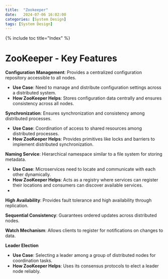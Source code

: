 ```yaml
---
title:  "Zookeeper"
date:   2024-07-06 16:02:00
categories: [System Design]
tags: [System Design]
---
```


{% include toc title="Index" %}

# ZooKeeper - Key Features

**Configuration Management**: Provides a centralized configuration repository
accessible to all nodes.

- **Use Case**: Need to manage and distribute configuration settings across a
  distributed system.
- **How ZooKeeper Helps**: Stores configuration data centrally and ensures
  consistency across all nodes.

**Synchronization**: Ensures synchronization and consistency among distributed
processes.

- **Use Case**: Coordination of access to shared resources among distributed
  processes.
- **How ZooKeeper Helps**: Provides primitives like locks and barriers to
  implement distributed synchronization.

**Naming Service**: Hierarchical namespace similar to a file system for storing
metadata.

- **Use Case**: Microservices need to locate and communicate with each other
  dynamically.
- **How ZooKeeper Helps**: Acts as a registry where services can register their
  locations and consumers can discover available services.
-

**High Availability**: Provides fault tolerance and high availability through
replication.

**Sequential Consistency**: Guarantees ordered updates across distributed nodes.

**Watch Mechanism**: Allows clients to register for notifications on changes to
data.

**Leader Election**

- **Use Case**: Selecting a leader among a group of distributed nodes for
  coordination tasks.
- **How ZooKeeper Helps**: Uses its consensus protocols to elect a leader node
  reliably.